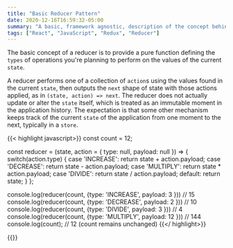 ```yaml
---
title: "Basic Reducer Pattern"
date: 2020-12-16T16:59:32-05:00
summary: "A basic, framework agnostic, description of the concept behind the reducer pattern."
tags: ["React", "JavaScript", "Redux", "Reducer"]
---
```


The basic concept of a reducer is to provide a pure function defining the `types` of operations you're planning to perform on the values of the current `state`. 

A reducer performs one of a collection of `action`s using the values found in the current `state`, then outputs the `next` shape of state with those actions applied, as in `(state, action) => next`. The reducer does not actually update or alter the `state` itself, which is treated as an immutable moment in the application history. The expectation is that some other mechanism keeps track of the current `state` of the application from one moment to the next, typically in a `store`. 


{{< highlight javascript>}}
const count = 12;

const reducer = (state, action = { type: null, payload: null }) => {
  switch(action.type) {
    case 'INCREASE':
      return state + action.payload;
    case 'DECREASE':
      return state - action.payload;
    case 'MULTIPLY': 
      return state * action.payload;
    case 'DIVIDE':
      return state / action.payload;
    default:
      return state;
  }
};

console.log(reducer(count, {type: 'INCREASE', payload: 3 })) // 15
console.log(reducer(count, {type: 'DECREASE', payload: 2 })) // 10
console.log(reducer(count, {type: 'DIVIDE', payload: 3 })) // 4
console.log(reducer(count, {type: 'MULTIPLY', payload: 12 })) // 144
console.log(count); // 12 (count remains unchanged)
{{</ highlight>}}

{{<replit src="https://repl.it/@Erik_Codeblind/ReducerPattern">}}
